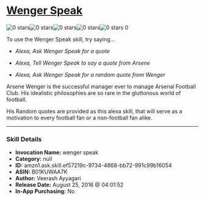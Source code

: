 # [Wenger Speak](http://alexa.amazon.com/#skills/amzn1.ask.skill.ef57219c-9734-4868-bb72-991c99b16054)
![0 stars](../../images/ic_star_border_black_18dp_1x.png)![0 stars](../../images/ic_star_border_black_18dp_1x.png)![0 stars](../../images/ic_star_border_black_18dp_1x.png)![0 stars](../../images/ic_star_border_black_18dp_1x.png)![0 stars](../../images/ic_star_border_black_18dp_1x.png) 0

To use the Wenger Speak skill, try saying...

* *Alexa, Ask Wenger Speak for a quote*

* *Alexa, Tell Wenger Speak to say a quote from Arsene*

* *Alexa, Ask Wenger Speak for a random quote from Wenger*

Arsene Wenger is the successful manager ever to manage Arsenal Football Club. His idealistic philosophies are so rare in the gluttonous world of football. 

His Random quotes are provided as this alexa skill, that will serve as a motivation to every football fan or a non-football fan alike.

***

### Skill Details

* **Invocation Name:** wenger speak
* **Category:** null
* **ID:** amzn1.ask.skill.ef57219c-9734-4868-bb72-991c99b16054
* **ASIN:** B01KUWAA7K
* **Author:** Veerash Ayyagari
* **Release Date:** August 25, 2016 @ 04:01:52
* **In-App Purchasing:** No
